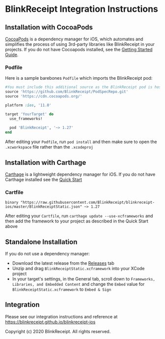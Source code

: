 # BlinkReceipt Integration Instructions

## Installation with CocoaPods

[CocoaPods](http://cocoapods.org) is a dependency manager for iOS, which automates and simplifies the process of using 3rd-party libraries like BlinkReceipt in your projects. If you do not have Cocoapods installed, see the [Getting Started Guide](https://guides.cocoapods.org/using/getting-started.html#getting-started).

### Podfile

Here is a sample barebones `Podfile` which imports the BlinkReceipt pod:

```ruby
#You must include this additional source as the BlinkReceipt pod is hosted in a private spec repository
source 'https://github.com/BlinkReceipt/PodSpecRepo.git'
source 'https://cdn.cocoapods.org/'

platform :ios, '11.0'

target 'YourTarget' do
  use_frameworks!
  
  pod 'BlinkReceipt', '~> 1.27' 
end
```

After editing your `Podfile`, run `pod install` and then make sure to open the `.xcworkspace` file rather than the `.xcodeproj`

## Installation with Carthage

[Carthage](https://github.com/Carthage/Carthage) is a lightweight dependency manager for iOS. If you do not have Carthage installed see the [Quick Start](https://github.com/Carthage/Carthage#quick-start)

### Cartfile
```
binary "https://raw.githubusercontent.com/BlinkReceipt/blinkreceipt-ios/master/BlinkReceiptStatic.json" ~> 1.27
```

After editing your `Cartfile`, run `carthage update --use-xcframeworks` and then add the framework to your project as described in the Quick Start above

## Standalone Installation

If you do not use a dependency manager:

- Download the latest release from the [Releases](https://github.com/BlinkReceipt/blinkreceipt-ios/releases) tab
- Unzip and drag `BlinkReceiptStatic.xcframework` into your XCode project
- In your target's settings, in the General tab, scroll down to `Frameworks, Libraries, and Embedded Content` and change the `Embed` value for `BlinkReceiptStatic.xcframework` to `Embed & Sign`


## Integration

Please see our integration instructions and reference at https://blinkreceipt.github.io/blinkreceipt-ios


Copyright (c) 2020 BlinkReceipt. All rights reserved.
